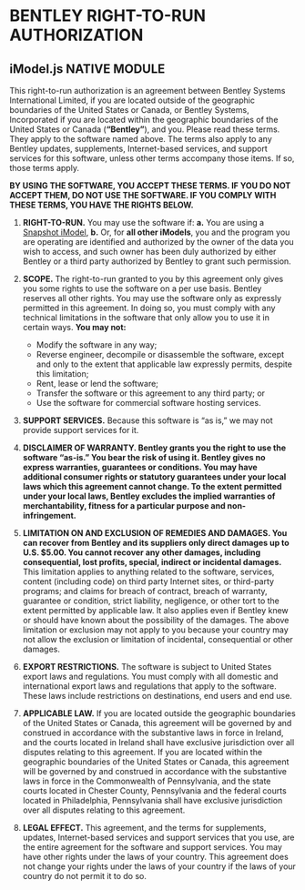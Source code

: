 ﻿# BENTLEY RIGHT-TO-RUN AUTHORIZATION

## iModel.js NATIVE MODULE

This right-to-run authorization is an agreement between Bentley Systems International Limited, if you are located outside of the geographic boundaries of the United States or Canada, or Bentley Systems, Incorporated if you are located within the geographic boundaries of the United States or Canada (**“Bentley”**), and you. Please read these terms. They apply to the software named above. The terms also apply to any Bentley updates, supplements, Internet-based services, and support services for this software, unless other terms accompany those items. If so, those terms apply.

**BY USING THE SOFTWARE, YOU ACCEPT THESE TERMS. IF YOU DO NOT ACCEPT THEM, DO NOT USE THE SOFTWARE. IF YOU COMPLY WITH THESE TERMS, YOU HAVE THE RIGHTS BELOW.**

1. **RIGHT-TO-RUN.** You may use the software if:
    **a.** You are using a [Snapshot iModel](https://www.imodeljs.org/learning/backend/accessingimodels/snapshot-imodels),
    **b.** Or, for **all other iModels**, you and the program you are operating are identified and authorized by the owner of the data you wish to access, and such owner has been duly authorized by either Bentley or a third party authorized by Bentley to grant such permission.
2. **SCOPE.** The right-to-run granted to you by this agreement only gives you some rights to use the software on a per use basis. Bentley reserves all other rights. You may use the software only as expressly permitted in this agreement. In doing so, you must comply with any technical limitations in the software that only allow you to use it in certain ways. **You may not:**

    * Modify the software in any way;
    * Reverse engineer, decompile or disassemble the software, except and only to the extent that applicable law expressly permits, despite this limitation;
    * Rent, lease or lend the software;
    * Transfer the software or this agreement to any third party; or
    * Use the software for commercial software hosting services.

3. **SUPPORT SERVICES.** Because this software is “as is,” we may not provide support services for it.

4. **DISCLAIMER OF WARRANTY. Bentley grants you the right to use the software “as-is.” You bear the risk of using it. Bentley gives no express warranties, guarantees or conditions. You may have additional consumer rights or statutory guarantees under your local laws which this agreement cannot change. To the extent permitted under your local laws, Bentley excludes the implied warranties of merchantability, fitness for a particular purpose and non-infringement.**

5. **LIMITATION ON AND EXCLUSION OF REMEDIES AND DAMAGES. You can recover from Bentley and its suppliers only direct damages up to U.S. $5.00. You cannot recover any other damages, including consequential, lost profits, special, indirect or incidental damages.** This limitation applies to anything related to the software, services, content (including code) on third party Internet sites, or third-party programs; and claims for breach of contract, breach of warranty, guarantee or condition, strict liability, negligence, or other tort to the extent permitted by applicable law. It also applies even if Bentley knew or should have known about the possibility of the damages. The above limitation or exclusion may not apply to you because your country may not allow the exclusion or limitation of incidental, consequential or other damages.

6. **EXPORT RESTRICTIONS.** The software is subject to United States export laws and regulations. You must comply with all domestic and international export laws and regulations that apply to the software. These laws include restrictions on destinations, end users and end use.

7. **APPLICABLE LAW.** If you are located outside the geographic boundaries of the United States or Canada, this agreement will be governed by and construed in accordance with the substantive laws in force in Ireland, and the courts located in Ireland shall have exclusive jurisdiction over all disputes relating to this agreement. If you are located within the geographic boundaries of the United States or Canada, this agreement will be governed by and construed in accordance with the substantive laws in force in the Commonwealth of Pennsylvania, and the state courts located in Chester County, Pennsylvania and the federal courts located in Philadelphia, Pennsylvania shall have exclusive jurisdiction over all disputes relating to this agreement.

8. **LEGAL EFFECT.** This agreement, and the terms for supplements, updates, Internet-based services and support services that you use, are the entire agreement for the software and support services. You may have other rights under the laws of your country. This agreement does not change your rights under the laws of your country if the laws of your country do not permit it to do so.
